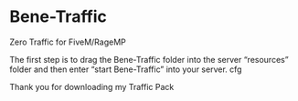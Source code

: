 # Bene-Traffic
Zero Traffic for FiveM/RageMP

The first step is to drag the Bene-Traffic folder into the server “resources” folder and then enter “start Bene-Traffic” into your server. cfg

Thank you for downloading my Traffic Pack
